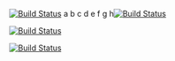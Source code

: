 [![Build Status](https://ec2-35-154-89-170.ap-south-1.compute.amazonaws.com/job/Canopi-Liferay/badge/icon)](https://ec2-35-154-89-170.ap-south-1.compute.amazonaws.com/job/Canopi-Liferay)
a
b
c
d
e
f
g
h[![Build Status](https://ec2-35-154-89-170.ap-south-1.compute.amazonaws.com/buildStatus/icon?job=Canopi-Liferay)](https://ec2-35-154-89-170.ap-south-1.compute.amazonaws.com/job/Canopi-Liferay)


[![Build Status](https://ec2-35-154-89-170.ap-south-1.compute.amazonaws.com/buildStatus/icon?job=Canopi-Liferay)](https://ec2-35-154-89-170.ap-south-1.compute.amazonaws.com/job/Canopi-Liferay/)

[![Build Status](https://ec2-35-154-89-170.ap-south-1.compute.amazonaws.com/buildStatus/icon?job=Canopi-Liferay)](https://ec2-35-154-89-170.ap-south-1.compute.amazonaws.com/job/Canopi-Liferay/)
